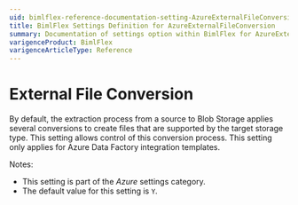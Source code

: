 ```yaml
---
uid: bimlflex-reference-documentation-setting-AzureExternalFileConversion
title: BimlFlex Settings Definition for AzureExternalFileConversion
summary: Documentation of settings option within BimlFlex for AzureExternalFileConversion
varigenceProduct: BimlFlex
varigenceArticleType: Reference
---
```


# External File Conversion

By default, the extraction process from a source to Blob Storage applies several conversions to create files that are supported by the target storage type. This setting allows control of this conversion process. This setting only applies for Azure Data Factory integration templates.

Notes:

* This setting is part of the *Azure* settings category.
* The default value for this setting is `Y`.
